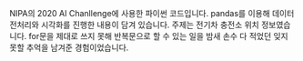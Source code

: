 NIPA의 2020 AI Chanllenge에 사용한 파이썬 코드입니다. pandas를 이용해  데이터 전처리와 시각화를 진행한 내용이 담겨 있습니다. 주제는 전기차 충전소 위치 정보였습니다. for문을 제대로 쓰지 못해 반복문으로 할 수 있는 일을 밤새  손수 다 적었던 잊지 못할 추억을 남겨준 경험이었습니다.
